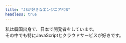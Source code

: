 ```yaml
---
title: "JSが好きなエンジニアPJS"
headless: true
---
```


私は韓国出身で、日本で開発者をしています。 <br>
その中でも特にJavaScriptとクラウドサービスが好きです。
